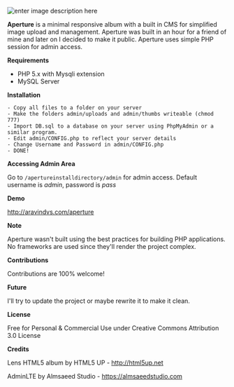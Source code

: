 
![enter image description here](http://aravindvs.com/aperture/aperture_git.png)

**Aperture** is a minimal responsive album with a built in CMS for simplified image upload and management. Aperture was built in an hour for a friend of mine and later on I decided to make it public. Aperture uses simple PHP session for admin access.

**Requirements**
- PHP 5.x with Mysqli extension
- MySQL Server

**Installation**

    - Copy all files to a folder on your server
    - Make the folders admin/uploads and admin/thumbs writeable (chmod 777)
    - Import DB.sql to a database on your server using PhpMyAdmin or a similar program.
    - Edit admin/CONFIG.php to reflect your server details
    - Change Username and Password in admin/CONFIG.php
    - DONE!

**Accessing Admin Area**

Go to `/apertureinstalldirectory/admin` for admin access. Default username is *admin*, password is *pass*

**Demo**

http://aravindvs.com/aperture

**Note**

Aperture wasn't built using the best practices for building PHP applications. No frameworks are used since they'll render the project complex.

**Contributions**

Contributions are 100% welcome!

**Future**

I'll try to update the project or maybe rewrite it to make it clean. 

**License**

Free for Personal & Commercial Use under Creative Commons Attribution 3.0 License


**Credits**

Lens HTML5 album by HTML5 UP - http://html5up.net

AdminLTE by Almsaeed Studio - https://almsaeedstudio.com

